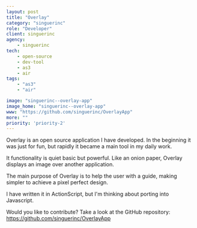 ```yaml
---
layout: post
title: "Overlay"
category: "singuerinc"
role: "Developer"
client: singuerinc
agency:
    - singuerinc
tech:
    - open-source
    - dev-tool
    - as3
    - air
tags:
    - "as3"
    - "air"

image: "singuerinc--overlay-app"
image_home: "singuerinc--overlay-app"
www: "https://github.com/singuerinc/OverlayApp"
more: ""
priority: 'priority-2'
---
```


Overlay is an open source application I have developed. In the beginning it was just for fun, but rapidly it became a main tool in my daily work.

It functionality is quiet basic but powerful. Like an onion paper, Overlay displays an image over another application.

The main purpose of Overlay is to help the user with a guide, making simpler to achieve a pixel perfect design.

I have written it in ActionScript, but I'm thinking about porting into Javascript.

Would you like to contribute? Take a look at the GitHub repository:  
<a href="https://github.com/singuerinc/OverlayApp" target="_blank" rel="noopener">https://github.com/singuerinc/OverlayApp</a>
